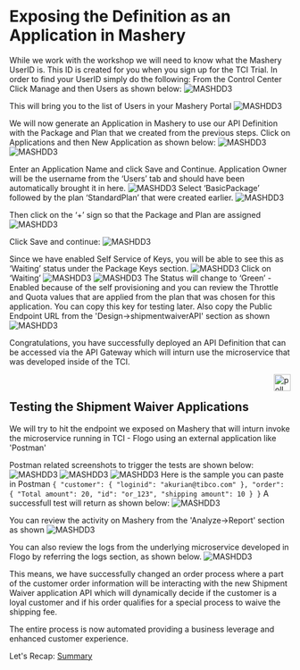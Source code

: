 # Exposing the Definition as an Application in Mashery
While we work with the workshop we will need to know what the Mashery UserID is. This ID is created for you when you sign up for the TCI Trial. In order to find your UserID simply do the following:
From the Control Center Click Manage and then Users as shown below:
![MASHDD3](/images/mashdd3/1.png)

This will bring you to the list of Users in your Mashery Portal
![MASHDD3](/images/mashdd3/2.png)

We will now generate an Application in Mashery to use our API Definition with the Package and Plan that we created from the previous steps.
Click on Applications and then New Application as shown below:
![MASHDD3](/images/mashdd3/3.png)
![MASHDD3](/images/mashdd3/4.png)

Enter an Application Name and click Save and Continue. Application Owner will be the username from the ‘Users’ tab and should have been automatically brought it in here.
![MASHDD3](/images/mashdd3/5.png)
Select ‘BasicPackage’ followed by the plan ‘StandardPlan’ that were created earlier.
![MASHDD3](/images/mashdd3/6.png)

Then click on the ‘+’ sign so that the Package and Plan are assigned
![MASHDD3](/images/mashdd3/7.png)

Click Save and continue:
![MASHDD3](/images/mashdd3/7.1.png)

Since we have enabled Self Service of Keys, you will be able to see this as ‘Waiting’ status under the Package Keys section.
![MASHDD3](/images/mashdd3/8.png)
Click on ‘Waiting’
![MASHDD3](/images/mashdd3/9.png)
![MASHDD3](/images/mashdd3/10.png)
The Status will change to ‘Green’ - Enabled because of the self provisioning and you can review the Throttle and Quota values that are applied from the plan that was chosen for this application.
You can copy this key for testing later.
Also copy the Public Endpoint URL from the 'Design->shipmentwaiverAPI' section as shown
![MASHDD3](/images/mashdd3/11.png)

Congratulations, you have successfully deployed an API Definition that can be accessed via the API Gateway which will inturn use the microservice that was developed inside of the TCI.

<img src="/images/poll.png" alt="poll" width=30 height=30 style="float:right"/> 

## Testing the Shipment Waiver Applications

We will try to hit the endpoint we exposed on Mashery that will inturn invoke the microservice running in TCI - Flogo using an external application like 'Postman'

Postman related screenshots to trigger the tests are shown below:
![MASHDD3](/images/mashdd3/10.1.png)
![MASHDD3](/images/mashdd3/10.2.png)
![MASHDD3](/images/mashdd3/10.3.png)
Here is the sample you can paste in Postman
`{
  "customer": {
    "loginid": "akurian@tibco.com"
  },
  "order": {
    "Total amount": 20,
    "id": "or_123",
    "shipping amount": 10
  }
}`
A successfull test will return as shown below:
![MASHDD3](/images/mashdd3/10.4.png)

You can review the activity on Mashery from the 'Analyze->Report' section as shown
![MASHDD3](/images/mashdd3/14.png)

You can also review the logs from the underlying microservice developed in Flogo by referring the logs section, as shown below.
![MASHDD3](/images/mashdd3/13.png)

This means, we have successfully changed an order process where a part of the customer order information will be interacting with the new Shipment Waiver application API which will dynamically decide if the customer is a loyal customer and if his order qualifies for a special process to waive the shipping fee.

The entire process is now automated providing a business leverage and enhanced customer experience.

Let's Recap: [Summary](20.summary.md)
